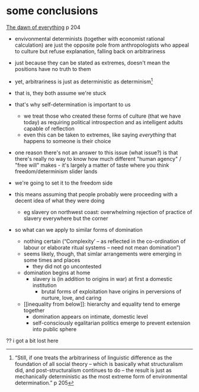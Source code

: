 # some conclusions
[The dawn of everything](dawn_of_everything_graeber_wengrow.md) p 204

- envivonmental determinists (together with economist rational calculation) are just the opposite pole from anthropologists who appeal to culture but refuse explanation, falling back on arbitrariness
- just because they can be stated as extremes, doesn't mean the positions have no truth to them
- yet, arbitrariness is just as deterministic as determinism[^1]

- that is, they both assume we're stuck
- that's why self-determination is important to us
	- we treat those who created these forms of culture (that we have today) as requiring political introspection and as intelligent adults capable of reflection
	- even this can be taken to extremes, like saying *everything* that happens to someone is their choice

- one reason there's not an answer to this issue (what issue?) is that there's really no way to know how much different "human agency" / "free will" makes - it's largely a matter of taste where you think freedom/determinism slider lands
- we're going to set it to the freedom side
- this means assuming that people probably were proceeding with a decent idea of what they were doing
	- eg slavery on northwest coast: overwhelming rejection of practice of slavery everywhere but the corner

- so what can we apply to similar forms of domination
	- nothing certain (“Complexity’ – as reflected in the co-ordination of labour or elaborate ritual systems – need not mean domination”)
	- seems likely, though, that simlar arrangements were emerging in some times and places
		- they did not go uncontested
	- domination begins at home
		- slavery is (in addition to origins in war) at first a domestic institution
			- brutal forms of exploitation have origins in perversions of nurture, love, and caring
	- [[inequality from below]]: hierarchy and equality tend to emerge together
		- domination appears on intimate, domestic level
		- self-consciously egalitarian politics emerge to prevent extension into public sphere

?? i got a bit lost here


[^1]: “Still, if one treats the arbitrariness of linguistic difference as the foundation of all social theory – which is basically what structuralism did, and post-structuralism continues to do – the result is just as mechanically deterministic as the most extreme form of environmental determination.” p 205